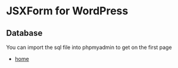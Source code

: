 
# JSXForm for WordPress

## Database

You can import the sql file into phpmyadmin to get on the first page

- [home](../README.md)